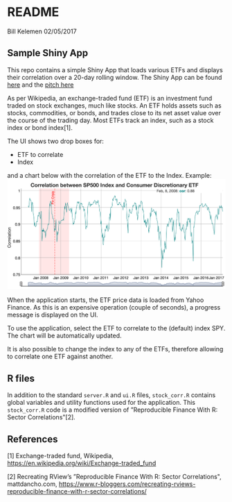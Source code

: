 README
================
Bill Kelemen
02/05/2017

Sample Shiny App
----------------

This repo contains a simple Shiny App that loads various ETFs and displays their correlation over a 20-day rolling window. The Shiny App can be found [here](https://bkelemen.shinyapps.io/StockCorrelationShinyApp/) and the [pitch here](https://bkelemen56.github.io/StockCorrelationShinyApp/Pitch-presentation/StockCorrelationPresentation.html)

As per Wikipedia, an exchange-traded fund (ETF) is an investment fund traded on stock exchanges, much like stocks. An ETF holds assets such as stocks, commodities, or bonds, and trades close to its net asset value over the course of the trading day. Most ETFs track an index, such as a stock index or bond index\[1\].

The UI shows two drop boxes for:

-   ETF to correlate
-   Index

and a chart below with the correlation of the ETF to the Index. Example: ![Sample correlation chart](sample-chart.png)

When the application starts, the ETF price data is loaded from Yahoo Finance. As this is an expensive operation (couple of seconds), a progress message is displayed on the UI.

To use the application, select the ETF to correlate to the (default) index SPY. The chart will be automatically updated.

It is also possible to change the index to any of the ETFs, therefore allowing to correlate one ETF against another.

R files
-------

In addition to the standard `server.R` and `ui.R` files, `stock_corr.R` contains global variables and utility functions used for the application. This `stock_corr.R` code is a modified version of ”Reproducible Finance With R: Sector Correlations"\[2\].

References
----------

\[1\] Exchange-traded fund, Wikipedia, <https://en.wikipedia.org/wiki/Exchange-traded_fund>

\[2\] Recreating RView’s ”Reproducible Finance With R: Sector Correlations", mattdancho.com, <https://www.r-bloggers.com/recreating-rviews-reproducible-finance-with-r-sector-correlations/>
